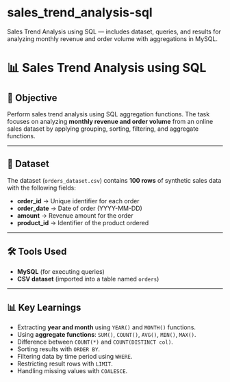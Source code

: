 # sales_trend_analysis-sql
Sales Trend Analysis using SQL — includes dataset, queries, and results for analyzing monthly revenue and order volume with aggregations in MySQL.

# 📊 Sales Trend Analysis using SQL

## 📌 Objective

Perform sales trend analysis using SQL aggregation functions. The task focuses on analyzing **monthly revenue and order volume** from an online sales dataset by applying grouping, sorting, filtering, and aggregate functions.

---

## 📂 Dataset

The dataset (`orders_dataset.csv`) contains **100 rows** of synthetic sales data with the following fields:

* **order\_id** → Unique identifier for each order
* **order\_date** → Date of order (YYYY-MM-DD)
* **amount** → Revenue amount for the order
* **product\_id** → Identifier of the product ordered

---

## 🛠 Tools Used

* **MySQL** (for executing queries)
* **CSV dataset** (imported into a table named `orders`)

---

## 📊 Key Learnings

* Extracting **year and month** using `YEAR()` and `MONTH()` functions.
* Using **aggregate functions**: `SUM()`, `COUNT()`, `AVG()`, `MIN()`, `MAX()`.
* Difference between `COUNT(*)` and `COUNT(DISTINCT col)`.
* Sorting results with `ORDER BY`.
* Filtering data by time period using `WHERE`.
* Restricting result rows with `LIMIT`.
* Handling missing values with `COALESCE`.
